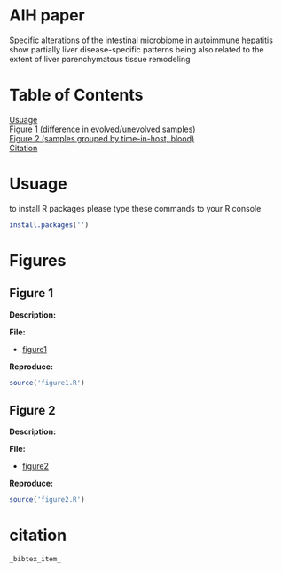 # AIH paper

Specific alterations of the intestinal microbiome in autoimmune hepatitis show partially liver disease-specific patterns being also related to the extent of liver parenchymatous tissue remodeling

# Table of Contents  
[Usuage](#usuage)  
[Figure 1 (difference in evolved/unevolved samples)](#figure-1)  
[Figure 2 (samples grouped by time-in-host, blood)](#figure-2)  
[Citation](#citation)

# Usuage

to install R packages please type these commands to your R console

```r
install.packages('')

```

# Figures
## Figure 1
**Description:** 

**File:**
- [figure1](results/figure1/figure1.pdf)

**Reproduce:**

```r
source('figure1.R')
```
## Figure 2
**Description:** 

**File:**
- [figure2](results/figure2/figure2.pdf)

**Reproduce:**

```r
source('figure2.R')
```

# citation

```
_bibtex_item_
```

